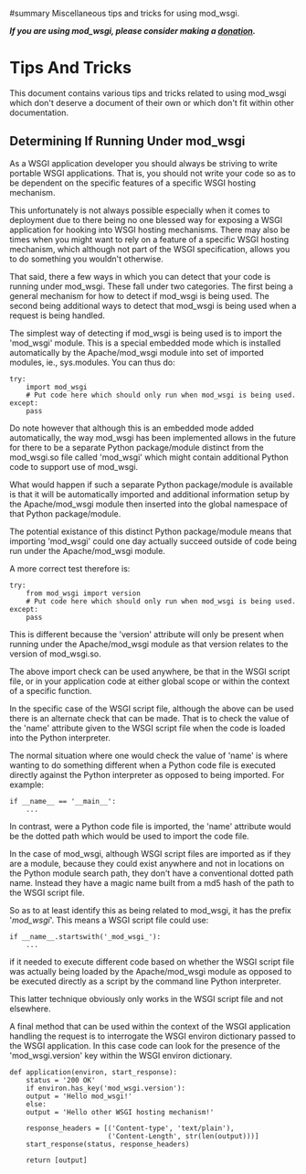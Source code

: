 ﻿#summary Miscellaneous tips and tricks for using mod\_wsgi.

_**If you are using mod\_wsgi, please consider making a
[donation](HowToContributeBack.md).**_

# Tips And Tricks #

This document contains various tips and tricks related to using mod\_wsgi
which don't deserve a document of their own or which don't fit within other
documentation.

## Determining If Running Under mod\_wsgi ##

As a WSGI application developer you should always be striving to write
portable WSGI applications. That is, you should not write your code so as
to be dependent on the specific features of a specific WSGI hosting
mechanism.

This unfortunately is not always possible especially when it comes to
deployment due to there being no one blessed way for exposing a WSGI
application for hooking into WSGI hosting mechanisms. There may also be
times when you might want to rely on a feature of a specific WSGI hosting
mechanism, which although not part of the WSGI specification, allows you
to do something you wouldn't otherwise.

That said, there a few ways in which you can detect that your code is
running under mod\_wsgi. These fall under two categories. The first being
a general mechanism for how to detect if mod\_wsgi is being used. The
second being additional ways to detect that mod\_wsgi is being used when a
request is being handled.

The simplest way of detecting if mod\_wsgi is being used is to import the
'mod\_wsgi' module. This is a special embedded mode which is installed
automatically by the Apache/mod\_wsgi module into set of imported modules,
ie., sys.modules. You can thus do:

```
try:
    import mod_wsgi
    # Put code here which should only run when mod_wsgi is being used.
except:
    pass
```

Do note however that although this is an embedded mode added automatically,
the way mod\_wsgi has been implemented allows in the future for there to be
a separate Python package/module distinct from the mod\_wsgi.so file called
'mod\_wsgi' which might contain additional Python code to support use of
mod\_wsgi.

What would happen if such a separate Python package/module is available is
that it will be automatically imported and additional information setup by
the Apache/mod\_wsgi module then inserted into the global namespace of that
Python package/module.

The potential existance of this distinct Python package/module means that
importing 'mod\_wsgi' could one day actually succeed outside of code being
run under the Apache/mod\_wsgi module.

A more correct test therefore is:

```
try:
    from mod_wsgi import version
    # Put code here which should only run when mod_wsgi is being used.
except:
    pass
```

This is different because the 'version' attribute will only be present when
running under the Apache/mod\_wsgi module as that version relates to the
version of mod\_wsgi.so.

The above import check can be used anywhere, be that in the WSGI script file,
or in your application code at either global scope or within the context of
a specific function.

In the specific case of the WSGI script file, although the above can be
used there is an alternate check that can be made. That is to check the
value of the 'name' attribute given to the WSGI script file when the
code is loaded into the Python interpreter.

The normal situation where one would check the value of 'name' is where
wanting to do something different when a Python code file is executed
directly against the Python interpreter as opposed to being imported. For
example:

```
if __name__ == '__main__':
    ...
```

In contrast, were a Python code file is imported, the 'name' attribute
would be the dotted path which would be used to import the code file.

In the case of mod\_wsgi, although WSGI script files are imported as if they
are a module, because they could exist anywhere and not in locations on
the Python module search path, they don't have a conventional dotted path
name. Instead they have a magic name built from a md5 hash of the path to the
WSGI script file.

So as to at least identify this as being related to mod\_wsgi, it has the
prefix '_mod\_wsgi_'. This means a WSGI script file could use:

```
if __name__.startswith('_mod_wsgi_'):
    ...
```

if it needed to execute different code based on whether the WSGI script
file was actually being loaded by the Apache/mod\_wsgi module as opposed to
be executed directly as a script by the command line Python interpreter.

This latter technique obviously only works in the WSGI script file and not
elsewhere.

A final method that can be used within the context of the WSGI application
handling the request is to interrogate the WSGI environ dictionary passed
to the WSGI application. In this case code can look for the presence of
the 'mod\_wsgi.version' key within the WSGI environ dictionary.

```
def application(environ, start_response):
    status = '200 OK'
    if environ.has_key('mod_wsgi.version'):
	output = 'Hello mod_wsgi!'
    else:
	output = 'Hello other WSGI hosting mechanism!'

    response_headers = [('Content-type', 'text/plain'),
                        ('Content-Length', str(len(output)))]
    start_response(status, response_headers)

    return [output]
```